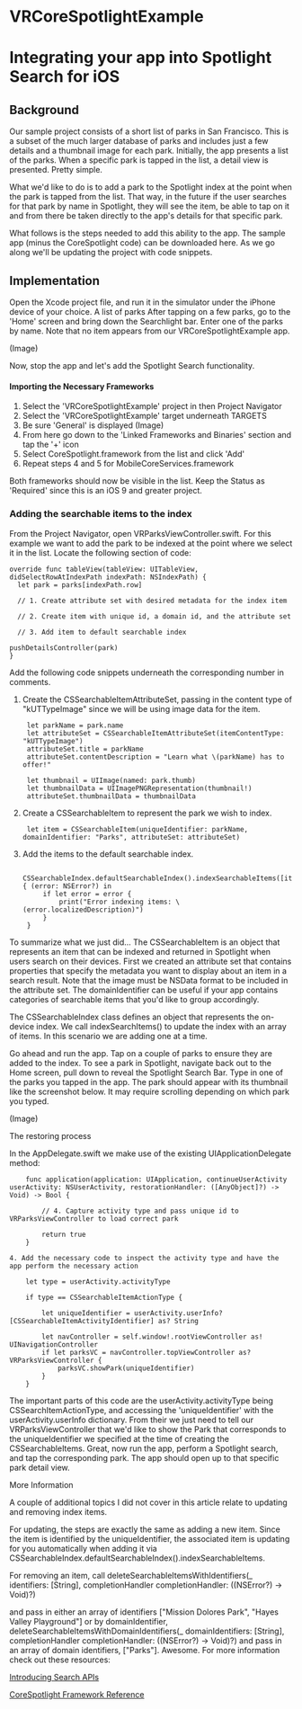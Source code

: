 # VRCoreSpotlightExample

# Integrating your app into Spotlight Search for iOS

## Background

Our sample project consists of a short list of parks in San Francisco. This is a subset of the much larger database of parks and includes just a few details and a thumbnail image for each park. Initially, the app presents a list of the parks. When a specific park is tapped in the list, a detail view is presented. Pretty simple. 

What we'd like to do is to add a park to the Spotlight index at the point when the park is tapped from the list. That way, in the future if the user searches for that park by name in Spotlight, they will see the item, be able to tap on it and from there be taken directly to the app's details for that specific park. 

What follows is the steps needed to add this ability to the app. The sample app (minus the CoreSpotlight code) can be downloaded here. As we go along we'll be updating the project with code snippets. 

## Implementation

Open the Xcode project file, and run it in the simulator under the iPhone device of your choice. A list of parks After tapping on a few parks, go to the 'Home' screen and bring down the Searchlight bar. Enter one of the parks by name. Note that no item appears from our VRCoreSpotlightExample app.

(Image)

Now, stop the app and let's add the Spotlight Search functionality.

#### Importing the Necessary Frameworks

1. Select the 'VRCoreSpotlightExample' project in then Project Navigator
2. Select the 'VRCoreSpotlightExample' target underneath TARGETS
3. Be sure 'General' is displayed (Image)
4. From here go down to the 'Linked Frameworks and Binaries' section and tap the '+' icon
5. Select CoreSpotlight.framework from the list and click 'Add'
6. Repeat steps 4 and 5 for MobileCoreServices.framework

Both frameworks should now be visible in the list. Keep the Status as 'Required' since this is an iOS 9 and greater project.

### Adding the searchable items to the index

From the Project Navigator, open VRParksViewController.swift. For this example we want to add the park to be indexed at the point where we select it in the list. Locate the following section of code: 

    override func tableView(tableView: UITableView, didSelectRowAtIndexPath indexPath: NSIndexPath) {
      let park = parks[indexPath.row]

      // 1. Create attribute set with desired metadata for the index item

      // 2. Create item with unique id, a domain id, and the attribute set

      // 3. Add item to default searchable index

    pushDetailsController(park)
    }

Add the following code snippets underneath the corresponding number in comments.

1. Create the CSSearchableItemAttributeSet, passing in the content type of "kUTTypeImage" since we will be using image data for the item.
 
		let parkName = park.name
		let attributeSet = CSSearchableItemAttributeSet(itemContentType: "kUTTypeImage")
		attributeSet.title = parkName
		attributeSet.contentDescription = "Learn what \(parkName) has to offer!"
    
		let thumbnail = UIImage(named: park.thumb)
		let thumbnailData = UIImagePNGRepresentation(thumbnail!)
		attributeSet.thumbnailData = thumbnailData
  
2. Create a CSSearchableItem to represent the park we wish to index.

		let item = CSSearchableItem(uniqueIdentifier: parkName, domainIdentifier: "Parks", attributeSet: attributeSet)
    
3. Add the items to the default searchable index.

		CSSearchableIndex.defaultSearchableIndex().indexSearchableItems([item]) { (error: NSError?) in
			if let error = error {
				print("Error indexing items: \(error.localizedDescription)")
			}
		}

To summarize what we just did...
The CSSearchableItem is an object that represents an item that can be indexed and returned in Spotlight when users search on their devices. First we created an attribute set that contains properties that specify the metadata you want to display about an item in a search result. Note that the image must be NSData format to be included in the attribute set. The domainIdentifier can be useful if your app contains categories of searchable items that you'd like to group accordingly.

The CSSearchableIndex class defines an object that represents the on-device index. We call indexSearchItems() to update the index with an array of items. In this scenario we are adding one at a time.

Go ahead and run the app. Tap on a couple of parks to ensure they are added to the index. To see a park in Spotlight, navigate back out to the Home screen, pull down to reveal the Spotlight Search Bar. Type in one of the parks you tapped in the app. The park should appear with its thumbnail like the screenshot below. It may require scrolling depending on which park you typed.

(Image)

The restoring process 

In the AppDelegate.swift we make use of the existing UIApplicationDelegate method:

		func application(application: UIApplication, continueUserActivity userActivity: NSUserActivity, restorationHandler: ([AnyObject]?) -> Void) -> Bool {
    
			// 4. Capture activity type and pass unique id to VRParksViewController to load correct park
    
			return true
		}

    4. Add the necessary code to inspect the activity type and have the app perform the necessary action
    
		let type = userActivity.activityType
    
		if type == CSSearchableItemActionType {
    
			let uniqueIdentifier = userActivity.userInfo?[CSSearchableItemActivityIdentifier] as? String
    
			let navController = self.window!.rootViewController as! UINavigationController
			if let parksVC = navController.topViewController as? VRParksViewController {
				parksVC.showPark(uniqueIdentifier)
			}
		}

The important parts of this code are the userActivity.activityType being CSSearchItemActionType, and accessing the 'uniqueIdentifier' with the userActivity.userInfo dictionary. From their we just need to tell our VRParksViewController that we'd like to show the Park that corresponds to the uniqueIdentifier we specified at the time of creating the CSSearchableItems. Great, now run the app, perform a Spotlight search, and tap the corresponding park. The app should open up to that specific park detail view.

More Information

A couple of additional topics I did not cover in this article relate to updating and removing index items.

For updating, the steps are exactly the same as adding a new item. Since the item is identified by the uniqueIdentifier, the associated item is updating for you automatically when adding it via CSSearchableIndex.defaultSearchableIndex().indexSearchableItems.

For removing an item, call
		deleteSearchableItemsWithIdentifiers(_ identifiers: [String], completionHandler completionHandler: ((NSError?) -> Void)?) 
  
and pass in either an array of identifiers ["Mission Dolores Park", "Hayes Valley Playground"] or by domainIdentifier,
		deleteSearchableItemsWithDomainIdentifiers(_ domainIdentifiers: [String], completionHandler completionHandler: ((NSError?) -> Void)?) 
and pass in an array of domain identifiers, ["Parks"]. Awesome. For more information check out these resources:

[Introducing Search APIs](https://developer.apple.com/videos/play/wwdc2015/709/)

[CoreSpotlight Framework Reference](https://developer.apple.com/library/ios/documentation/CoreSpotlight/Reference/CoreSpotlight_Framework/)
